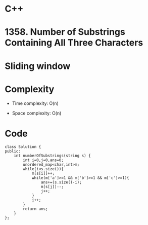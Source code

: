 # C++
<!-- Describe your first thoughts on how to solve this problem. -->
# 1358. Number of Substrings Containing All Three Characters
# Sliding window
<!-- Describe your approach to solving the problem. -->

# Complexity
- Time complexity: O(n)
<!-- Add your time complexity here, e.g. $$O(n)$$ -->

- Space complexity: O(n)
<!-- Add your space complexity here, e.g. $$O(n)$$ -->

# Code
```
class Solution {
public:
    int numberOfSubstrings(string s) {
        int i=0,j=0,ans=0;
        unordered_map<char,int>m;
        while(i<s.size()){
            m[s[i]]++;
            while(m['a']>=1 && m['b']>=1 && m['c']>=1){
                ans+=(s.size()-i);
                m[s[j]]--;
                j++;
            }
            i++;
        }
        return ans;
    }
};
```

